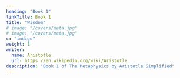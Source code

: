 ```yaml
---
heading: "Book 1"
linkTitle: Book 1
title: "Wisdom"
# image: "/covers/meta.jpg"
# image: "/covers/meta.jpg"
c: "indigo"
weight: 1
writer:
  name: Aristotle
  url: https://en.wikipedia.org/wiki/Aristotle
description: "Book 1 of The Metaphysics by Aristotle Simplified"
---
```

